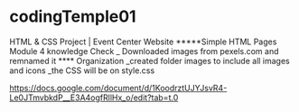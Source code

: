 # codingTemple01

HTML &amp; CSS Project | Event Center Website
**\***Simple HTML Pages Module 4
knowledge Check
\_ Downloaded images from pexels.com and remnamed it
\*\*\*\* Organization
\_created folder images to include all images and icons
\_the CSS will be on style.css

https://docs.google.com/document/d/1KoodrztUJYJsvR4-Le0JTmvbkdP__E3A4ogfRllHx_o/edit?tab=t.0
